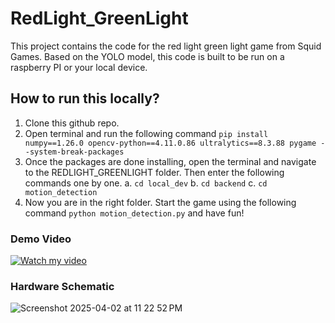 
# RedLight_GreenLight

This project contains the code for the red light green light game from Squid Games. Based on the YOLO model, this code is built to be run on a raspberry PI or your local device.

## How to run this locally?

1. Clone this github repo.
2. Open terminal and run the following command `pip install numpy==1.26.0 opencv-python==4.11.0.86 ultralytics==8.3.88 pygame --system-break-packages`
3. Once the packages are done installing, open the terminal and navigate to the REDLIGHT_GREENLIGHT folder. Then enter the following commands one by one.
   a. `cd local_dev`
   b. `cd backend`
   c. `cd motion_detection`
4. Now you are in the right folder. Start the game using the following command `python motion_detection.py` and have fun!

### Demo Video

[![Watch my video](https://img.youtube.com/vi/2emOTJnwu4c/0.jpg)](https://youtu.be/2emOTJnwu4c)

   



### Hardware Schematic
![Screenshot 2025-04-02 at 11 22 52 PM](https://github.com/user-attachments/assets/80bccf1c-a986-430a-accd-d78733c23369)

